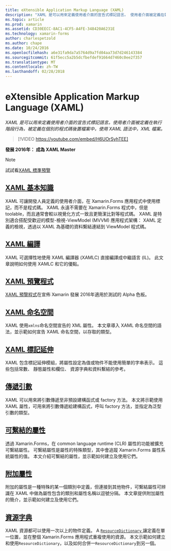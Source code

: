 ```yaml
---
title: eXtensible Application Markup Language (XAML)
description: "XAML 是可以用來定義使用者介面的宣告式標記語言。 使用者介面被定義在執行階段行為，被定義在個別的程式碼後置檔案中，使用 XAML 語法中，XML 檔案。"
ms.topic: article
ms.prod: xamarin
ms.assetid: CD30EECC-8AC1-4CF5-A4FE-348420A6231E
ms.technology: xamarin-forms
author: charlespetzold
ms.author: chape
ms.date: 10/24/2016
ms.openlocfilehash: a6e31fa9da7a5764d9a7fd04aa73d7d246143384
ms.sourcegitcommit: 61f5ecc5a2b5dcfbefdef91664d7460c0ee2f357
ms.translationtype: MT
ms.contentlocale: zh-TW
ms.lasthandoff: 02/28/2018
---
```

# <a name="extensible-application-markup-language-xaml"></a>eXtensible Application Markup Language (XAML)

_XAML 是可以用來定義使用者介面的宣告式標記語言。使用者介面被定義在執行階段行為，被定義在個別的程式碼後置檔案中，使用 XAML 語法中，XML 檔案。_

> [!VIDEO https://youtube.com/embed/H6UOrSyhTEE]

**發展 2016年： 成為 XAML Master**

> [!NOTE]
> 試試看[XAML 標準預覽](standard/index.md)

<a name="xaml" />

## <a name="xaml-basicsxaml-basicsindexmd"></a>[XAML 基本知識](xaml-basics/index.md)

XAML 可讓開發人員定義的使用者介面，在 Xamarin.Forms 應用程式中使用標記，而不是程式碼。 XAML 永遠不需要在 Xamarin.Forms 程式中，但是 toolable，而且通常會較以視覺化方式一致且更簡潔比對等程式碼。 XAML 是特別適合搭配受歡迎的模型-檢視-ViewModel (MVVM) 應用程式架構： XAML 定義的檢視，透過以 XAML 為基礎的資料繫結連結到 ViewModel 程式碼。

## <a name="xaml-compilationxamlcmd"></a>[XAML 編譯](xamlc.md)

XAML 可選擇性地使用 XAML 編譯器 (XAMLC) 直接編譯成中繼語言 (IL)。 此文章說明如何使用 XAMLC 和它的優點。

## <a name="xaml-previewerxaml-previewermd"></a>[XAML 預覽程式](xaml-previewer.md)

[XAML 預覽程式](~/xamarin-forms/xaml/xaml-previewer.md)在宣佈 Xamarin 發展 2016年適用於測試的 Alpha 色板。

## <a name="xaml-namespacesnamespacesmd"></a>[XAML 命名空間](namespaces.md)

XAML 使用`xmlns`命名空間宣告的 XML 屬性。 本文章導入 XAML 命名空間的語法，並示範如何宣告 XAML 命名空間，以存取的類型。

## <a name="xaml-markup-extensionsmarkup-extensionsindexmd"></a>[XAML 標記延伸](markup-extensions/index.md)

XAML 包含標記延伸模組，將屬性設定為值或物件不能使用簡單的字串表示。 這些包括常數、 靜態屬性和欄位、 資源字典和資料繫結的參考。

## <a name="passing-argumentspassing-argumentsmd"></a>[傳遞引數](passing-arguments.md)

XAML 可以用來將引數傳遞至非預設建構函式或 factory 方法。 本文將示範使用 XAML 屬性，可用來將引數傳遞給建構函式，呼叫 factory 方法，並指定為泛型引數的類型。

## <a name="bindable-propertiesbindable-propertiesmd"></a>[可繫結的屬性](bindable-properties.md)

透過 Xamarin.Forms，在 common language runtime (CLR) 屬性的功能被擴充可繫結屬性。 可繫結屬性是屬性的特殊類型，其中會追蹤 Xamarin.Forms 屬性系統屬性的值。 本文介紹可繫結的屬性，並示範如何建立及使用它們。

## <a name="attached-propertiesattached-propertiesmd"></a>[附加屬性](attached-properties.md)

附加的屬性是一種特殊的某一個類別中定義，但連接到其他物件，可繫結屬性可辨識在 XAML 中做為屬性包含的類別和屬性名稱以逗號分隔。 本文章提供附加屬性的簡介，並示範如何建立及使用它們。

## <a name="resource-dictionariesresource-dictionariesmd"></a>[資源字典](resource-dictionaries.md)

XAML 資源都可以使用一次以上的物件定義。 A [ `ResourceDictionary` ](https://developer.xamarin.com/api/type/Xamarin.Forms.ResourceDictionary/)讓定義在單一位置，並在整個 Xamarin.Forms 應用程式重複使用的資源。 本文示範如何建立和使用`ResourceDictionary`，以及如何合併一`ResourceDictionary`到另一個。
